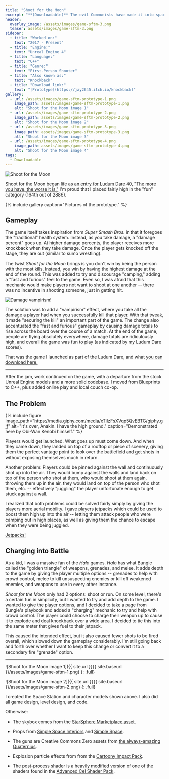 ```yaml
---
title: "Shoot for the Moon"
excerpt: "**(Downloadable)** The evil Communists have made it into space and are trying to kick the U.S. off of the moon!"
header:
  overlay_image: /assets/images/game-sftm-3.png
  teaser: assets/images/game-sftm-3.png
sidebar:
  - title: "Worked on:"
    text: "2017 - Present"
  - title: "Engine:"
    text: "Unreal Engine 4"
  - title: "Language:"
    text: "C++"
  - title: "Genre:"
    text: "First-Person Shooter"
  - title: "Also known as:"
    text: "Knockback"
  - title: "Download link:"
    text: "[Prototype](https://jay2645.itch.io/knockback)"
gallery:
  - url: /assets/images/game-sftm-prototype-1.png
    image_path: assets/images/game-sftm-prototype-1.png
    alt: "Shoot for the Moon image 1"
  - url: /assets/images/game-sftm-prototype-2.png
    image_path: assets/images/game-sftm-prototype-2.png
    alt: "Shoot for the Moon image 2"
  - url: /assets/images/game-sftm-prototype-3.png
    image_path: assets/images/game-sftm-prototype-3.png
    alt: "Shoot for the Moon image 3"
  - url: /assets/images/game-sftm-prototype-4.png
    image_path: assets/images/game-sftm-prototype-4.png
    alt: "Shoot for the Moon image 4"
tags:
  - Downloadable
---
```


![Shoot for the Moon](https://thumbs.gfycat.com/SlightWhimsicalBighorn-small.gif)

Shoot for the Moon began life as [an entry for Ludum Dare 40, "The more you have, the worse it is."](https://ldjam.com/events/ludum-dare/40/knockback)  I'm proud that I placed fairly high in the "fun" category (164th out of 2886).

{% include gallery caption="Pictures of the prototype." %}

## Gameplay

The game itself takes inspiration from *Super Smash Bros.* in that it foregoes the "traditional" health system. Instead, as you take damage, a "damage percent" goes up. At higher damage percents, the player receives more knockback when they take damage. Once the player gets knocked off the stage, they are out (similar to sumo wrestling).

The twist *Shoot for the Moon* brings is you don't win by being the person with the most kills. Instead, you win by having the highest damage at the end of the round. This was added to try and discourage "camping," adding a "fast and furious" feel to the game. Even so, I was afraid that this mechanic would make players not want to shoot at one another -- there was no incentive in shooting someone, just in getting hit.

![Damage vampirism!](https://thumbs.gfycat.com/CreepyGoodnaturedAdamsstaghornedbeetle-small.gif)

The solution was to add a "vampirism" effect, where you take all the damage a player had when you successfully kill that player. With that tweak, it made "securing the kill" an important part of the game. The change also accentuated the "fast and furious" gameplay by causing damage totals to rise across the board over the course of a match. At the end of the game, people are flying absolutely everywhere, damage totals are ridiculously high, and overall the game was fun to play (as indicated by my Ludum Dare scores).

That was the game I launched as part of the Ludum Dare, and what [you can download here.](https://jay2645.itch.io/knockback)

---

After the jam, work continued on the game, with a departure from the stock Unreal Engine models and a more solid codebase. I moved from Blueprints to C++, plus added online play and local couch co-op.

## The Problem

{% include figure image_path="https://media.giphy.com/media/xTiIzFsXVqp5QvEBTG/giphy.gif" alt="It's over, Anakin. I have the high ground." caption="Demonstrated here by Obi-Wan Kenobi himself." %}

Players would get launched. What goes up must come down. And when they came down, they landed on top of a rooftop or piece of scenery, giving them the perfect vantage point to look over the battlefield and get shots in without exposing themselves much in return.

Another problem: Players could be pinned against the wall and continuously shot up into the air. They would bump against the walls and land back on top of the person who shot at them, who would shoot at them again, throwing them up in the air, they would land on top of the person who shot them, etc. -- effectively "juggling" the player unfortunate enough to get stuck against a wall.

I realized that both problems could be solved fairly simply by giving the players more aerial mobility. I gave players jetpacks which could be used to boost them high up into the air -- letting them attack people who were camping out in high places, as well as giving them the chance to escape when they were being juggled.

[Jetpacks!](https://thumbs.gfycat.com/InsignificantGraveLeech-small.gif)

## Charging into Battle

As a kid, I was a massive fan of the *Halo* games. *Halo* has what Bungie called the "golden triangle" of weapons, grenades, and melee. It adds depth to the game by giving the player multiple options -- grenades to help with crowd control, melee to kill unsuspecting enemies or kill off weakened enemies, and weapons to use in every other instance.

*Shoot for the Moon* only had 2 options: shoot or run. On some level, there's a certain fun in simplicity, but I wanted to try and add depth to the game. I wanted to give the player options, and I decided to take a page from Bungie's playbook and added a "charging" mechanic to try and help with crowd control. The player could choose to charge their weapon up to cause it to explode and deal knockback over a wide area. I decided to tie this into the same meter that gives fuel to their jetpack.

This caused the intended effect, but it also caused fewer shots to be fired overall, which slowed down the gameplay considerably. I'm still going back and forth over whether I want to keep this change or convert it to a secondary fire "grenade" option.

---

![Shoot for the Moon image 1]({{ site.url }}{{ site.baseurl }}/assets/images/game-sftm-1.png)
{: .full}

![Shoot for the Moon image 2]({{ site.url }}{{ site.baseurl }}/assets/images/game-sftm-2.png)
{: .full}

I created the Space Station and character models shown above. I also did all game design, level design, and code.

Otherwise:

* The skybox comes from the [StarSphere Marketplace asset](https://www.unrealengine.com/marketplace/en-US/item/03afa1548b5c4b49b3e5c8f4a0e44444).

* Props from [Simple Space Interiors](https://www.unrealengine.com/marketplace/en-US/item/d8c42ffc204e42c5864012f9226ddbe3) and [Simple Space](https://www.unrealengine.com/marketplace/en-US/item/ac79973b35514228b8853c561e26e066).

* The guns are Creative Commons Zero assets from [the always-amazing Quaternius](https://www.reddit.com/r/gamedev/comments/8n5931/free_lowpoly_scifi_guns/).

* Explosion particle effects from from the [Cartoony Impact Pack](https://www.unrealengine.com/marketplace/en-US/item/376c3ca912d14e54ae51db9a45e38ba2).

* The post-process shader is a heavily modified version of one of the shaders found in the [Advanced Cel Shader Pack](https://www.unrealengine.com/marketplace/en-US/item/73d7b174d3dc49b4992ad2d1b5760a42).